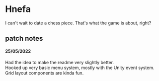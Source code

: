 # Hnefa

I can't wait to date a chess piece. That's what the game is about, right?

## patch notes

#### 25/05/2022
Had the idea to make the readme very slightly better.\
Hooked up very basic menu system, mostly with the Unity event system.\
Grid layout components are kinda fun.

